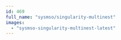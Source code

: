 ```yaml
---
id: 469
full_name: "sysmso/singularity-multinest"
images: 
  - "sysmso-singularity-multinest-latest"
---
```

